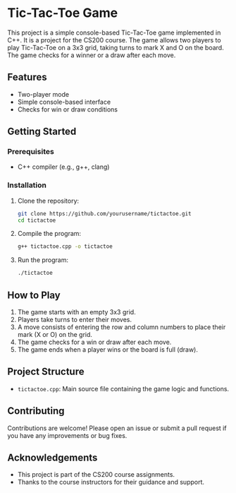 # Tic-Tac-Toe Game

This project is a simple console-based Tic-Tac-Toe game implemented in C++. It is a project for the CS200 course. The game allows two players to play Tic-Tac-Toe on a 3x3 grid, taking turns to mark X and O on the board. The game checks for a winner or a draw after each move.

## Features

- Two-player mode
- Simple console-based interface
- Checks for win or draw conditions

## Getting Started

### Prerequisites

- C++ compiler (e.g., g++, clang)

### Installation

1. Clone the repository:

    ```bash
    git clone https://github.com/yourusername/tictactoe.git
    cd tictactoe
    ```

2. Compile the program:

    ```bash
    g++ tictactoe.cpp -o tictactoe
    ```

3. Run the program:

    ```bash
    ./tictactoe
    ```

## How to Play

1. The game starts with an empty 3x3 grid.
2. Players take turns to enter their moves.
3. A move consists of entering the row and column numbers to place their mark (X or O) on the grid.
4. The game checks for a win or draw after each move.
5. The game ends when a player wins or the board is full (draw).

## Project Structure

- `tictactoe.cpp`: Main source file containing the game logic and functions.

## Contributing

Contributions are welcome! Please open an issue or submit a pull request if you have any improvements or bug fixes.

## Acknowledgements

- This project is part of the CS200 course assignments.
- Thanks to the course instructors for their guidance and support.
